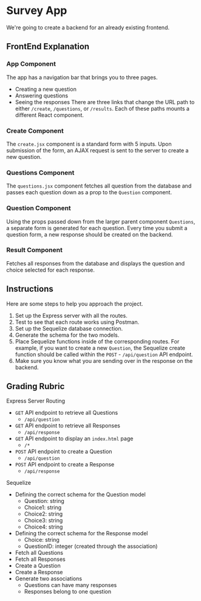 # Survey App
We're going to create a backend for an already existing frontend.

## FrontEnd Explanation
### App Component
The app has a navigation bar that brings you to three pages.
* Creating a new question
* Answering questions
* Seeing the responses
There are three links that change the URL path to either `/create`, `/questions`, or `/results`. Each of these paths mounts a different React component.   
### Create Component
The `create.jsx` component is a standard form with 5 inputs. Upon submission of the form, an AJAX request is sent to the server to create a new question.
### Questions Component
The `questions.jsx` component fetches all question from the database and passes each question down as a prop to the `Question` component.
### Question Component
Using the props passed down from the larger parent component `Questions`, a separate form is generated for each question. Every time you submit a question form, a new response should be created on the backend.
### Result Component
Fetches all responses from the database and displays the question and choice selected for each response.


## Instructions
Here are some steps to help you approach the project.
1) Set up the Express server with all the routes.
2) Test to see that each route works using Postman.
3) Set up the Sequelize database connection.
4) Generate the schema for the two models.
5) Place Sequelize functions inside of the corresponding routes. For example, if you want to create a new `Question`, the Sequelize create function should be called within the `POST` - `/api/question` API endpoint.
6) Make sure you know what you are sending over in the response on the backend.



## Grading Rubric
Express Server Routing
* `GET` API endpoint to retrieve all Questions
  - `/api/question`
* `GET` API endpoint to retrieve all Responses
  - `/api/response`
* `GET` API endpoint to display an `index.html` page
  - `/*`
* `POST` API endpoint to create a Question
  - `/api/question`
* `POST` API endpoint to create a Response
  - `/api/response`

Sequelize
* Defining the correct schema for the Question model
  - Question: string
  - Choice1: string
  - Choice2: string
  - Choice3: string
  - Choice4: string
* Defining the correct schema for the Response model
  - Choice: string
  - QuestionID: integer (created through the association)
* Fetch all Questions
* Fetch all Responses
* Create a Question
* Create a Response
* Generate two associations
  - Questions can have many responses
  - Responses belong to one question
